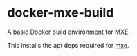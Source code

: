 # docker-mxe-build

A basic Docker build environment for MXE.

This installs the apt deps required for [mxe](https://mxe.cc).

